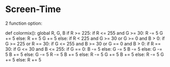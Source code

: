 # Screen-Time


2 function option:

  def colormix():
      global R, G, B
      if R >= 225:
          if R <= 255 and G >= 30:
              R -= 5
              G += 5
          else:
              R += 5
              G += 5
      else:
          if R < 225 and G >= 30 or G >= 0 and B > 0:
              if G >= 225 or R == 30:
                  if G <= 255 and B >= 30 or G == 0 and B > 0:
                      if R == 30:
                          if G <= 30 and B <= 255:
                              if G == 0:
                                  B -= 5
                              else:
                                  G -= 5
                                  B -= 5
                          else:
                              G -= 5
                              B += 5
                      else:
                          G -= 5
                          R -= 5
                          B += 5
                  else:
                      R -= 5
                      G += 5
                      B += 5
              else:
                  R -= 5
                  G += 5
          else:
              R += 5

